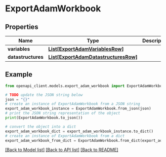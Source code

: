 # ExportAdamWorkbook


## Properties

Name | Type | Description | Notes
------------ | ------------- | ------------- | -------------
**variables** | [**List[ExportAdamVariablesRow]**](ExportAdamVariablesRow.md) |  | [optional] 
**datastructures** | [**List[ExportAdamDatastructuresRow]**](ExportAdamDatastructuresRow.md) |  | [optional] 

## Example

```python
from openapi_client.models.export_adam_workbook import ExportAdamWorkbook

# TODO update the JSON string below
json = "{}"
# create an instance of ExportAdamWorkbook from a JSON string
export_adam_workbook_instance = ExportAdamWorkbook.from_json(json)
# print the JSON string representation of the object
print(ExportAdamWorkbook.to_json())

# convert the object into a dict
export_adam_workbook_dict = export_adam_workbook_instance.to_dict()
# create an instance of ExportAdamWorkbook from a dict
export_adam_workbook_from_dict = ExportAdamWorkbook.from_dict(export_adam_workbook_dict)
```
[[Back to Model list]](../README.md#documentation-for-models) [[Back to API list]](../README.md#documentation-for-api-endpoints) [[Back to README]](../README.md)



